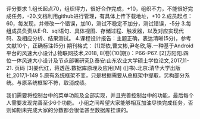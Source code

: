 评分要求
1.组长起点70，组织得力，很好合作完成，+10，组织不力，不能很好完成任务，-20.文档利用github进行管理，有具体上传下载地址，+10
2.成员起点：60，每发现，并修改一个错误，加10，测试不稳定不加分，测试错误，-5分
3.每组成员负责从E-R、sql语句、具体视图、存储过程、触发器，以及对应实现代码、及相应分析、结果测试。
4.课程设计报告：主题正确，表达清晰(5分)，参考文献10个，正确标注(5分)
期刊格式：
[1]郑依,曹文彬,尹冬欣,等.一种基于Android平台的风速大小设计[J]([J]期刊).物联网技术,2018, 8(卷)(10(期))：P66-P67. 
[2]方阳阳.四位一体风速大小设计及节点部署研究[D]([D]论文).泰安:山东农业大学硕士学位论文,2017,11-21.  页码
[3]姜代红，蒋透莲.数据库原理及应用[M] ([]书).北京:清华大学出版社,2017,1-149
5.原有系统框架不变，只是根据需要从总框架中提取，另构部分系统。与原系统框架不符，取消成绩。


我们需要将控制台中的菜单功能及全部实现，并且完善控制台中的功能，最后每个人需要发现完善至少6个功能。
小组之间希望大家能够相互加油尽快完成任务，否则如期未完成大家的分数都会很低甚至数据库挂课的。
